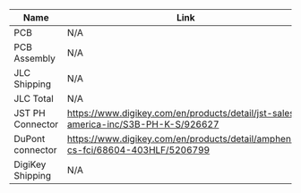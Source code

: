 | Name | Link | Price |
| --- | ---| --: |
| PCB | N/A | $2.00 |
| PCB Assembly | N/A | $31.64 |
| JLC Shipping | N/A | $52.31 |
| JLC Total | N/A | $76.95 |
| JST PH Connector | https://www.digikey.com/en/products/detail/jst-sales-america-inc/S3B-PH-K-S/926627 | $1.31 |
| DuPont connector | https://www.digikey.com/en/products/detail/amphenol-cs-fci/68604-403HLF/5206799 | $1.15 |
| DigiKey Shipping | N/A | $6.99 |
